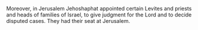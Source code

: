 Moreover, in Jerusalem Jehoshaphat appointed certain Levites and priests and heads of families of Israel, to give judgment for the Lord and to decide disputed cases. They had their seat at Jerusalem.
